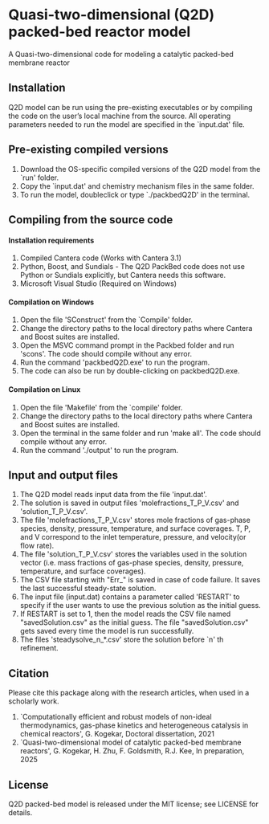 # Quasi-two-dimensional (Q2D) packed-bed reactor model
A Quasi-two-dimensional code for modeling a catalytic packed-bed membrane reactor 

## Installation
Q2D model can be run using the pre-existing executables or by compiling the code on the user’s local machine from the source. All operating parameters needed to run the model are specified in the `input.dat' file.

## Pre-existing compiled versions
1. Download the OS-specific compiled versions of the Q2D model from the `run' folder.
2. Copy the `input.dat' and chemistry mechanism files in the same folder.
3. To run the model, doubleclick or type `./packbedQ2D' in the terminal.

## Compiling from the source code

#### Installation requirements
1. Compiled Cantera code (Works with Cantera 3.1)
2. Python, Boost, and Sundials - The Q2D PackBed code does not use Python or Sundials explicitly, but Cantera needs this software.
3. Microsoft Visual Studio (Required on Windows)

#### Compilation on Windows
1. Open the file 'SConstruct' from the `Compile' folder.
2. Change the directory paths to the local directory paths where Cantera and Boost suites are installed.
3. Open the MSVC command prompt in the Packbed folder and run 'scons'. The code should compile without any error. 
4. Run the command 'packbedQ2D.exe' to run the program.
5. The code can also be run by double-clicking on packbedQ2D.exe.

#### Compilation on Linux
1. Open the file 'Makefile' from the `compile' folder.
2. Change the directory paths to the local directory paths where Cantera and Boost suites are installed.
3. Open the terminal in the same folder and run 'make all'. The code should compile without any error.
4. Run the command './output' to run the program.

## Input and output files
1. The Q2D model reads input data from the file 'input.dat'. 
2. The solution is saved in output files 'molefractions_T_P_V.csv' and 'solution_T_P_V.csv'. 
3. The file 'molefractions_T_P_V.csv' stores mole fractions of gas-phase species, density, pressure, temperature, and surface coverages.
   T, P, and V correspond to the inlet temperature, pressure, and velocity(or flow rate).
4. The file 'solution_T_P_V.csv' stores the variables used in the solution vector 
   (i.e. mass fractions of gas-phase species, density, pressure, temperature, and surface coverages). 
5. The CSV file starting with "Err_" is saved in case of code failure. It saves the last successful steady-state solution.
6. The input file (input.dat) contains a parameter called 'RESTART' to specify if the user wants to use the previous solution as the initial guess. 
7. If RESTART is set to 1, then the model reads the CSV file named "savedSolution.csv" as the initial guess. The file "savedSolution.csv" gets saved every time the model is run successfully.
8. The files 'steadysolve_n_*.csv' store the solution before `n' th refinement. 

## Citation
Please cite this package along with the research articles, when used in a scholarly work.
1. `Computationally efficient and robust models of non-ideal thermodynamics, gas-phase kinetics and heterogeneous catalysis in chemical reactors', G. Kogekar, Doctoral dissertation, 2021
2. `Quasi-two-dimensional model of catalytic packed-bed membrane reactors', G. Kogekar, H. Zhu, F. Goldsmith, R.J. Kee, In preparation, 2025

## License
Q2D packed-bed model is released under the MIT license; see LICENSE for details.
